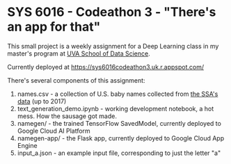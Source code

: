 # SYS 6016 - Codeathon 3 - "There's an app for that"

This small project is a weekly assignment for a Deep Learning class in my master's program at [UVA School of Data Science](https://datascience.virginia.edu/).

Currently deployed at https://sys6016codeathon3.uk.r.appspot.com/

There's several components of this assignment:

  1. names.csv - a collection of U.S. baby names collected from [the SSA's data](https://www.ssa.gov/oact/babynames/limits.html) (up to 2017)
  2. text_generation_demo.ipynb - working development notebook, a hot mess. How the sausage got made.
  3. namegen/ - the trained TensorFlow SavedModel, currently deployed to Google Cloud AI Platform
  4. namegen-app/ - the Flask app, currently deployed to Google Cloud App Engine
  5. input_a.json - an example input file, corresponding to just the letter "a"
